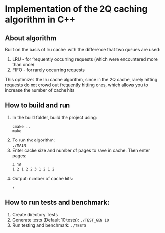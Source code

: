 # Implementation of the 2Q caching algorithm in C++

## About algorithm 

Built on the basis of lru cache, with the difference that two queues are used:
1. LRU - for frequently occurring requests (which were encountered more than once)
2. FIFO - for rarely occurring requests

This optimizes the lru cache algorithm, since in the 2Q cache, rarely hitting requests do not crowd out frequently hitting ones, which allows you to increase the number of cache hits

## How to build and run
1. In the build folder, build the project using:
   ```
   cmake ..
   make
   ```
2. To run the algorithm:\
   `./MAIN`
3. Enter cache size and number of pages to save in cache. Then enter pages:
   ```
   4 10
   1 2 1 2 2 3 1 2 1 2
   ```
4. Output: number of cache hits:
   ```
   7
   ```
## How to run tests and benchmark:
1. Create directory Tests
2. Generate tests (Default 10 tests):
   `./TEST_GEN 10`
3. Run testing and benchmark:
   `./TESTS`

